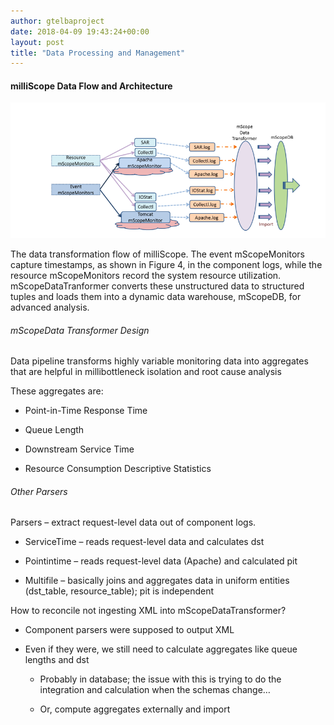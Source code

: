 ```yaml
---
author: gtelbaproject
date: 2018-04-09 19:43:24+00:00
layout: post
title: "Data Processing and Management"
---
```


#### milliScope Data Flow and Architecture


![Screen Shot 2018-03-28 at 7.05.35 PM](/img/screen-shot-2018-03-28-at-7-05-35-pm.png)

The data transformation flow of milliScope. The event mScopeMonitors capture
timestamps, as shown in Figure 4, in the component logs, while the resource mScopeMonitors record the system resource utilization. mScopeDataTranformer converts these unstructured data to structured tuples and loads them into a dynamic data warehouse, mScopeDB, for advanced analysis.


###### mScopeData Transformer Design


Data pipeline transforms highly variable monitoring data into aggregates that are helpful in millibottleneck isolation and root cause analysis​

These aggregates are:​



	
  * Point-in-Time Response Time​

	
  * Queue Length​

	
  * Downstream Service Time​

	
  * Resource Consumption Descriptive Statistics​




###### Other Parsers


Parsers – extract request-level data out of component logs.



	
  * ServiceTime – reads request-level data and calculates dst​

	
  * Pointintime – reads request-level data (Apache) and calculated pit​

	
  * Multifile – basically joins and aggregates data in uniform entities (dst_table, resource_table); pit is independent​


How to reconcile not ingesting XML into mScopeDataTransformer?​

	
  * Component parsers were supposed to output XML​

	
  * Even if they were, we still need to calculate aggregates like queue lengths and dst​

	
    * Probably in database; the issue with this is trying to do the integration and calculation when the schemas change…​

	
    * Or, compute aggregates externally and import​





